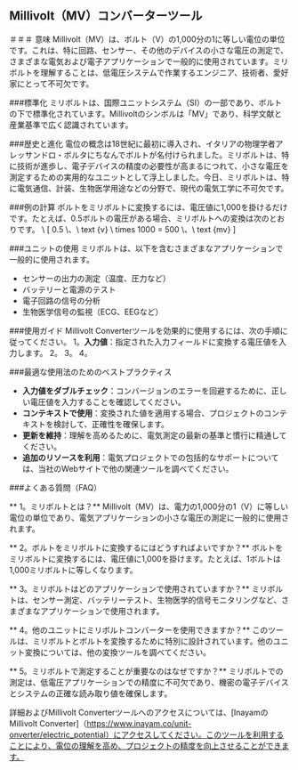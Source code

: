 ## Millivolt（MV）コンバーターツール

＃＃＃ 意味
Millivolt（MV）は、ボルト（V）の1,000分の1に等しい電位の単位です。これは、特に回路、センサー、その他のデバイスの小さな電圧の測定で、さまざまな電気および電子アプリケーションで一般的に使用されています。ミリボルトを理解することは、低電圧システムで作業するエンジニア、技術者、愛好家にとって不可欠です。

###標準化
ミリボルトは、国際ユニットシステム（SI）の一部であり、ボルトの下で標準化されています。Millivoltのシンボルは「MV」であり、科学文献と産業基準で広く認識されています。

###歴史と進化
電位の概念は18世紀に最初に導入され、イタリアの物理学者アレッサンドロ・ボルタにちなんでボルトが名付けられました。ミリボルトは、特に技術が進歩し、電子デバイスの精度の必要性が高まるにつれて、小さな電圧を測定するための実用的なユニットとして浮上しました。今日、ミリボルトは、特に電気通信、計装、生物医学用途などの分野で、現代の電気工学に不可欠です。

###例の計算
ボルトをミリボルトに変換するには、電圧値に1,000を掛けるだけです。たとえば、0.5ボルトの電圧がある場合、ミリボルトへの変換は次のとおりです。
\ [
0.5 \、\ text {v} \ times 1000 = 500 \、\ text {mv}
\]

###ユニットの使用
ミリボルトは、以下を含むさまざまなアプリケーションで一般的に使用されます。
- センサーの出力の測定（温度、圧力など）
- バッテリーと電源のテスト
- 電子回路の信号の分析
- 生物医学信号の監視（ECG、EEGなど）

###使用ガイド
Millivolt Converterツールを効果的に使用するには、次の手順に従ってください。
1。**入力値**：指定された入力フィールドに変換する電圧値を入力します。
2。
3。
4。

###最適な使用法のためのベストプラクティス
-  **入力値をダブルチェック**：コンバージョンのエラーを回避するために、正しい電圧値を入力することを確認してください。
-  **コンテキストで使用**：変換された値を適用する場合、プロジェクトのコンテキストを検討して、正確性を確保します。
-  **更新を維持**：理解を高めるために、電気測定の最新の基準と慣行に精通してください。
-  **追加のリソースを利用**：電気プロジェクトでの包括的なサポートについては、当社のWebサイトで他の関連ツールを調べてください。

###よくある質問（FAQ）

** 1。ミリボルトとは？**
Millivolt（MV）は、電力の1,000分の1（V）に等しい電位の単位であり、電気アプリケーションの小さな電圧の測定に一般的に使用されます。

** 2。ボルトをミリボルトに変換するにはどうすればよいですか？**
ボルトをミリボルトに変換するには、電圧値に1,000を掛けます。たとえば、1ボルトは1,000ミリボルトに等しくなります。

** 3。ミリボルトはどのアプリケーションで使用されていますか？**
ミリボルトは、センサー測定、バッテリーテスト、生物医学的信号モニタリングなど、さまざまなアプリケーションで使用されます。

** 4。他のユニットにミリボルトコンバーターを使用できますか？**
このツールは、ミリボルトとボルトを変換するために特別に設計されています。他のユニット変換については、他の変換ツールを調べてください。

** 5。ミリボルトで測定することが重要なのはなぜですか？**
ミリボルトでの測定は、低電圧アプリケーションでの精度に不可欠であり、機密の電子デバイスとシステムの正確な読み取り値を確保します。

詳細およびMillivolt Converterツールへのアクセスについては、[InayamのMillivolt Converter]（https://www.inayam.co/unit-onverter/electric_potential）にアクセスしてください。このツールを利用することにより、電位の理解を高め、プロジェクトの精度を向上させることができます。